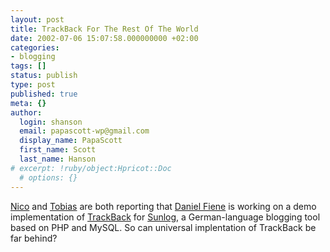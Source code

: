 ```yaml
---
layout: post
title: TrackBack For The Rest Of The World
date: 2002-07-06 15:07:58.000000000 +02:00
categories:
- blogging
tags: []
status: publish
type: post
published: true
meta: {}
author:
  login: shanson
  email: papascott-wp@gmail.com
  display_name: PapaScott
  first_name: Scott
  last_name: Hanson
# excerpt: !ruby/object:Hpricot::Doc
  # options: {}
---
```

<p><a href="http://www.couchblog.org/nico/archives/000354.php">Nico</a> and <a href="http://www.royal-ts.de/mtarchives/000797.php">Tobias</a> are both reporting that <a href="http://www.mywebwork.de/sommer/">Daniel Fiene</a> is working on a demo implementation of <a href="http://www.movabletype.org/trackback/">TrackBack</a> for <a href="http://www.sunlog.de">Sunlog</a>, a German-language blogging tool based on PHP and MySQL. So can universal implentation of TrackBack be far behind?</p>
